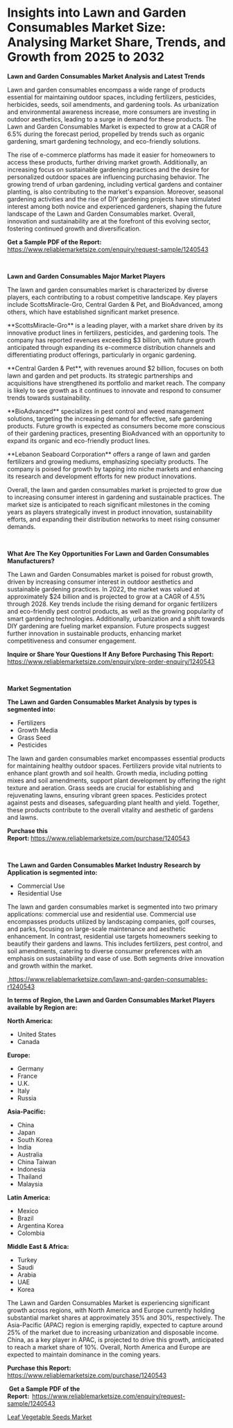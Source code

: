 <p><h1>Insights into Lawn and Garden Consumables Market Size: Analysing Market Share, Trends, and Growth from 2025 to 2032</h1></p><p><strong>Lawn and Garden Consumables Market Analysis and Latest Trends</strong></p>
<p><p>Lawn and garden consumables encompass a wide range of products essential for maintaining outdoor spaces, including fertilizers, pesticides, herbicides, seeds, soil amendments, and gardening tools. As urbanization and environmental awareness increase, more consumers are investing in outdoor aesthetics, leading to a surge in demand for these products. The Lawn and Garden Consumables Market is expected to grow at a CAGR of 6.5% during the forecast period, propelled by trends such as organic gardening, smart gardening technology, and eco-friendly solutions.</p><p>The rise of e-commerce platforms has made it easier for homeowners to access these products, further driving market growth. Additionally, an increasing focus on sustainable gardening practices and the desire for personalized outdoor spaces are influencing purchasing behavior. The growing trend of urban gardening, including vertical gardens and container planting, is also contributing to the market's expansion. Moreover, seasonal gardening activities and the rise of DIY gardening projects have stimulated interest among both novice and experienced gardeners, shaping the future landscape of the Lawn and Garden Consumables market. Overall, innovation and sustainability are at the forefront of this evolving sector, fostering continued growth and diversification.</p></p>
<p><strong>Get a Sample PDF of the Report:&nbsp;</strong> <a href="https://www.reliablemarketsize.com/enquiry/request-sample/1240543?utm_campaign=2628&utm_medium=2&utm_source=Github&utm_content=ia&utm_term=30032025&utm_id=lawn-and-garden-consumables">https://www.reliablemarketsize.com/enquiry/request-sample/1240543</a></p>
<p>&nbsp;</p>
<p><strong>Lawn and Garden Consumables Major Market Players</strong></p>
<p><p>The lawn and garden consumables market is characterized by diverse players, each contributing to a robust competitive landscape. Key players include ScottsMiracle-Gro, Central Garden & Pet, and BioAdvanced, among others, which have established significant market presence.</p><p>**ScottsMiracle-Gro** is a leading player, with a market share driven by its innovative product lines in fertilizers, pesticides, and gardening tools. The company has reported revenues exceeding $3 billion, with future growth anticipated through expanding its e-commerce distribution channels and differentiating product offerings, particularly in organic gardening.</p><p>**Central Garden & Pet**, with revenues around $2 billion, focuses on both lawn and garden and pet products. Its strategic partnerships and acquisitions have strengthened its portfolio and market reach. The company is likely to see growth as it continues to innovate and respond to consumer trends towards sustainability.</p><p>**BioAdvanced** specializes in pest control and weed management solutions, targeting the increasing demand for effective, safe gardening products. Future growth is expected as consumers become more conscious of their gardening practices, presenting BioAdvanced with an opportunity to expand its organic and eco-friendly product lines.</p><p>**Lebanon Seaboard Corporation** offers a range of lawn and garden fertilizers and growing mediums, emphasizing specialty products. The company is poised for growth by tapping into niche markets and enhancing its research and development efforts for new product innovations.</p><p>Overall, the lawn and garden consumables market is projected to grow due to increasing consumer interest in gardening and sustainable practices. The market size is anticipated to reach significant milestones in the coming years as players strategically invest in product innovation, sustainability efforts, and expanding their distribution networks to meet rising consumer demands.</p></p>
<p>&nbsp;</p>
<p><strong>What Are The Key Opportunities For Lawn and Garden Consumables Manufacturers?</strong></p>
<p><p>The Lawn and Garden Consumables market is poised for robust growth, driven by increasing consumer interest in outdoor aesthetics and sustainable gardening practices. In 2022, the market was valued at approximately $24 billion and is projected to grow at a CAGR of 4.5% through 2028. Key trends include the rising demand for organic fertilizers and eco-friendly pest control products, as well as the growing popularity of smart gardening technologies. Additionally, urbanization and a shift towards DIY gardening are fueling market expansion. Future prospects suggest further innovation in sustainable products, enhancing market competitiveness and consumer engagement.</p></p>
<p><strong>Inquire or Share Your Questions If Any Before Purchasing This Report:</strong> <a href="https://www.reliablemarketsize.com/enquiry/pre-order-enquiry/1240543?utm_campaign=2628&utm_medium=2&utm_source=Github&utm_content=ia&utm_term=30032025&utm_id=lawn-and-garden-consumables">https://www.reliablemarketsize.com/enquiry/pre-order-enquiry/1240543</a></p>
<p>&nbsp;</p>
<p><strong>Market Segmentation</strong></p>
<p><strong>The Lawn and Garden Consumables Market Analysis by types is segmented into:</strong></p>
<p><ul><li>Fertilizers</li><li>Growth Media</li><li>Grass Seed</li><li>Pesticides</li></ul></p>
<p><p>The lawn and garden consumables market encompasses essential products for maintaining healthy outdoor spaces. Fertilizers provide vital nutrients to enhance plant growth and soil health. Growth media, including potting mixes and soil amendments, support plant development by offering the right texture and aeration. Grass seeds are crucial for establishing and rejuvenating lawns, ensuring vibrant green spaces. Pesticides protect against pests and diseases, safeguarding plant health and yield. Together, these products contribute to the overall vitality and aesthetic of gardens and lawns.</p></p>
<p><strong>Purchase this Report:&nbsp;</strong><a href="https://www.reliablemarketsize.com/purchase/1240543?utm_campaign=2628&utm_medium=2&utm_source=Github&utm_content=ia&utm_term=30032025&utm_id=lawn-and-garden-consumables">https://www.reliablemarketsize.com/purchase/1240543</a></p>
<p>&nbsp;</p>
<p><strong>The Lawn and Garden Consumables Market Industry Research by Application is segmented into:</strong></p>
<p><ul><li>Commercial Use</li><li>Residential Use</li></ul></p>
<p><p>The lawn and garden consumables market is segmented into two primary applications: commercial use and residential use. Commercial use encompasses products utilized by landscaping companies, golf courses, and parks, focusing on large-scale maintenance and aesthetic enhancement. In contrast, residential use targets homeowners seeking to beautify their gardens and lawns. This includes fertilizers, pest control, and soil amendments, catering to diverse consumer preferences with an emphasis on sustainability and ease of use. Both segments drive innovation and growth within the market.</p></p>
<p><a href="https://www.reliablemarketsize.com/lawn-and-garden-consumables-r1240543?utm_campaign=2628&utm_medium=2&utm_source=Github&utm_content=ia&utm_term=30032025&utm_id=lawn-and-garden-consumables">&nbsp;https://www.reliablemarketsize.com/lawn-and-garden-consumables-r1240543</a></p>
<p><strong>In terms of Region, the Lawn and Garden Consumables Market Players available by Region are:</strong></p>
<p>
    <p> <strong> North America: </strong>
        <ul>
            <li>United States</li>
            <li>Canada</li>
        </ul>
        </p> 
    <p> <strong> Europe: </strong>
        <ul>
            <li>Germany</li>
            <li>France</li>
            <li>U.K.</li>
            <li>Italy</li>
            <li>Russia</li>
        </ul>
        </p> 
    <p> <strong> Asia-Pacific: </strong>
        <ul>
            <li>China</li>
            <li>Japan</li>
            <li>South Korea</li>
            <li>India</li>
            <li>Australia</li>
            <li>China Taiwan</li>
            <li>Indonesia</li>
            <li>Thailand</li>
            <li>Malaysia</li>
        </ul>
        </p> 
    <p> <strong> Latin America: </strong>
        <ul>
            <li>Mexico</li>
            <li>Brazil</li>
            <li>Argentina Korea</li>
            <li>Colombia</li>
        </ul>
        </p> 
    <p> <strong> Middle East & Africa: </strong>
        <ul>
            <li>Turkey</li>
            <li>Saudi</li>
            <li>Arabia</li>
            <li>UAE</li>
            <li>Korea</li>
        </ul>
    </p>
    </p>
<p><p>The Lawn and Garden Consumables Market is experiencing significant growth across regions, with North America and Europe currently holding substantial market shares at approximately 35% and 30%, respectively. The Asia-Pacific (APAC) region is emerging rapidly, expected to capture around 25% of the market due to increasing urbanization and disposable income. China, as a key player in APAC, is projected to drive this growth, anticipated to reach a market share of 10%. Overall, North America and Europe are expected to maintain dominance in the coming years.</p></p>
<p><strong>Purchase this Report: </strong><a href="https://www.reliablemarketsize.com/purchase/1240543?utm_campaign=2628&utm_medium=2&utm_source=Github&utm_content=ia&utm_term=30032025&utm_id=lawn-and-garden-consumables">https://www.reliablemarketsize.com/purchase/1240543</a></p>
<p>&nbsp;<strong>Get a Sample PDF of the Report:&nbsp;&nbsp;</strong><a href="https://www.reliablemarketsize.com/enquiry/request-sample/1240543?utm_campaign=2628&utm_medium=2&utm_source=Github&utm_content=ia&utm_term=30032025&utm_id=lawn-and-garden-consumables">https://www.reliablemarketsize.com/enquiry/request-sample/1240543</a></p>
<p><strong></strong></p>
<p><p><a href="https://github.com/toldenargelia86/Market-Research-Report-List-1/blob/main/leaf-vegetable-seeds-market.md?utm_campaign=2628&utm_medium=2&utm_source=Github&utm_content=ia&utm_term=30032025&utm_id=lawn-and-garden-consumables">Leaf Vegetable Seeds Market</a></p></p>